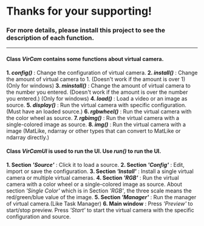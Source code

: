 # Thanks for your supporting!
### For more details, please install this project to see the description of each function.
---
#### Class *VirCam*  contains some functions about virtual camera.

 **1. *config()*** : Change the configuration of virtual camera.
 **2. *install()*** : Change the amount of virtual camera to 1. (Doesn't work if the amount is over 1) (Only for windows)
 **3. *minstall()*** : Change the amount of virtual camera to the number you entered. (Doesn't work if the amount is over the number you entered.) (Only for windows)
 **4.  *load()*** : Load a video or an image as source.
 **5. *display()*** : Run the virtual camera with specific configuration. (Must have an loaded source.)
 **6. *rgbwheel()*** : Run the virtual camera with the color wheel as source.
 **7. *rgbimg()*** : Run the virtual camera with a single-colored image as source.
 **8. *img()*** : Run the virtual camera with a image (MatLike, ndarray or other types that can convert to MatLike or ndarray directly.)

#### Class *VirCamUI* is used to run the UI. Use *run()* to run the UI.

 **1. Section *'Source'*** : Click it to load a source.
 **2. Section *'Config'*** : Edit, import or save the configuration.
 **3. Section *'Install'*** : Install a single virtual camera or multiple virtual cameras.
 **4. Section *'RGB'*** : Run the virtual camera with a color wheel or a single-colored image as source. About section *'Single Color'* which is in Section *'RGB'*, the three scale means the red/green/blue value of the image.
 **5. Section *'Manager'*** : Run the manager of virtual camera.(Like Task Manager)
 **6. Main window** : Press *'Preview'* to start/stop preview. Press *'Start'* to start the virtual camera with the specific configuration and source.
